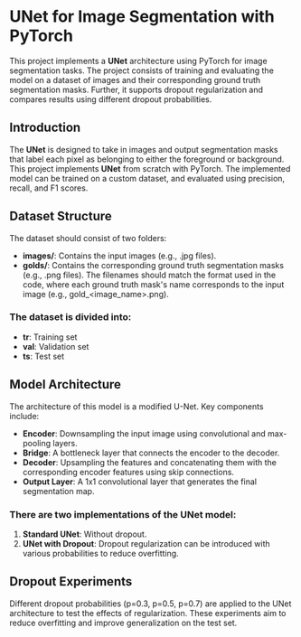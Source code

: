 # UNet for Image Segmentation with PyTorch
This project implements a **UNet** architecture using PyTorch for image segmentation tasks. The project consists of training and evaluating the model on a dataset of images and their corresponding ground truth segmentation masks. Further, it supports dropout regularization and compares results using different dropout probabilities.
## Introduction
The **UNet** is designed to take in images and output segmentation masks that label each pixel as belonging to either the foreground or background. This project implements **UNet** from scratch with PyTorch. The implemented model can be trained on a custom dataset, and evaluated using precision, recall, and F1 scores.
## Dataset Structure
The dataset should consist of two folders:
*	**images/**: Contains the input images (e.g., .jpg files).
*	**golds/**: Contains the corresponding ground truth segmentation masks (e.g., .png files). The filenames should match the format used in the code, where each ground truth mask's name corresponds to the input image (e.g., gold_<image_name>.png).
### The dataset is divided into:
*	**tr**: Training set
*	**val**: Validation set
*	**ts**: Test set
## Model Architecture
The architecture of this model is a modified U-Net. Key components include:
*	**Encoder**: Downsampling the input image using convolutional and max-pooling layers.
*	**Bridge**: A bottleneck layer that connects the encoder to the decoder.
*	**Decoder**: Upsampling the features and concatenating them with the corresponding encoder features using skip connections.
*	**Output Layer**: A 1x1 convolutional layer that generates the final segmentation map.
### There are two implementations of the UNet model:
1.	**Standard UNet**: Without dropout.
2.	**UNet with Dropout**: Dropout regularization can be introduced with various probabilities to reduce overfitting.
## Dropout Experiments
Different dropout probabilities (p=0.3, p=0.5, p=0.7) are applied to the UNet architecture to test the effects of regularization. These experiments aim to reduce overfitting and improve generalization on the test set.
